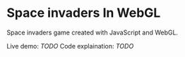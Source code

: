 # Space invaders In WebGL

Space invaders game created with JavaScript and WebGL.

Live demo: _TODO_
Code explaination: _TODO_

